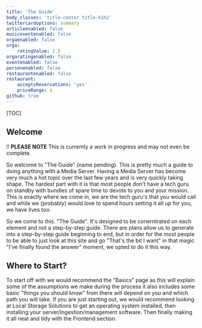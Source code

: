 ```yaml
---
title: 'The Guide'
body_classes: 'title-center title-h1h2'
twittercardoptions: summary
articleenabled: false
musiceventenabled: false
orgaenabled: false
orga:
    ratingValue: 2.5
orgaratingenabled: false
eventenabled: false
personenabled: false
restaurantenabled: false
restaurant:
    acceptsReservations: 'yes'
    priceRange: $
github: true
---
```


[TOC]

## Welcome

!! **PLEASE NOTE** This is currently a work in progress and may not even be complete.

So welcome to "The Guide" (name pending). This is pretty much a guide to doing anything with a Media Server. Having a Media Server has become very much a hot topic over the last few years and is very quickly taking shape. The hardest part with it is that most people don't have a tech guru on standby with bundles of spare time to devote to you and your mission. This is exactly where we come in, we are the tech guru's that you would call and while we (probably) would love to spend hours setting it all up for you, we have lives too. 

So we come to this. "The Guide". It's designed to be conerntrated on each element and not a step-by-step guide. There are plans allow us to generate into a step-by-step guide beginning to end, but in order for the most people to be able to just look at this site and go "That's the bit I want" in that magic "I've finally found the answer" moment, we opted to do it this way. 

## Where to Start?

To start off with we would recommend the "Basics" page as this will explain some of the assumptions we make during the process it also includes some basic "things you should know" from there will depend on you and which path you will take. If you are just starting out, we would recommend looking at Local Storage Solutions to get an operating system installed, then installing your server/ingestion/management software. Then finally making it all neat and tidy with the Frontend section.
